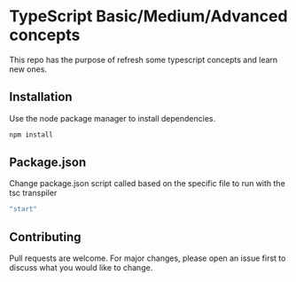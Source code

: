 # TypeScript Basic/Medium/Advanced concepts

This repo has the purpose of refresh some typescript concepts and learn new ones.  

## Installation

Use the node package manager to install dependencies.

```bash
npm install
```

## Package.json

Change package.json script called based on the specific file to run with the tsc transpiler
```bash
"start"
```

## Contributing

Pull requests are welcome. For major changes, please open an issue first
to discuss what you would like to change.

